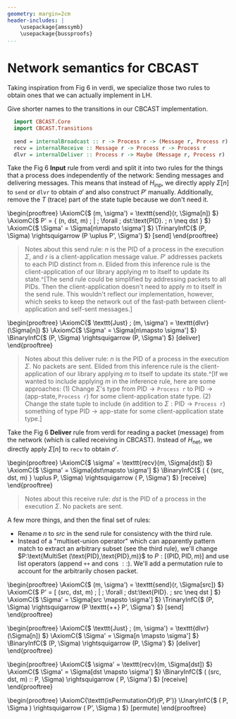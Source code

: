 ```yaml
---
geometry: margin=2cm
header-includes: |
    \usepackage{amssymb}
    \usepackage{bussproofs}
...
```


# Network semantics for CBCAST

Taking inspiration from Fig 6 in verdi, we specialize those two rules to obtain
ones that we can actually implement in LH.

Give shorter names to the transitions in our CBCAST implementation.

```haskell
  import CBCAST.Core
  import CBCAST.Transitions
  
  send = internalBroadcast :: r -> Process r -> (Message r, Process r)
  recv = internalReceive :: Message r -> Process r -> Process r
  dlvr = internalDeliver :: Process r -> Maybe (Message r, Process r)
```

Take the Fig 6 **Input** rule from verdi and split it into two rules for the
things that a process does independently of the network: Sending messages and
delivering messages.
This means that instead of $H_{\text{inp}}$, we directly apply $\Sigma[n]$ to
`send` or `dlvr` to obtain $\sigma'$ and also construct $P'$ manually.
Additionally, remove the $T$ (trace) part of the state tuple because we don't
need it.

\begin{prooftree}
    \AxiomC{$
        (m, \sigma') = \texttt{send}(r, \Sigma[n])
    $}
    \AxiomC{$
        P' = \{ (n, dst, m) \; | \; \forall \; dst:\text{PID}. \; n \neq dst \}
    $}
    \AxiomC{$
        \Sigma' = \Sigma[n\mapsto \sigma']
    $}
    \TrinaryInfC{$
        (P, \Sigma)
        \rightsquigarrow
        (P \uplus P', \Sigma')
    $}
    [send]
\end{prooftree}

> Notes about this send rule: $n$ is the PID of a process in the execution
$\Sigma$, and $r$ is a client-application message value. $P'$ addresses packets
to each PID distinct from $n$. Elided from this inference rule is the
client-application of our library applying $m$ to itself to update its
state.^[The send rule could be simplified by addressing packets to all PIDs.
Then the client-application doesn't need to apply $m$ to itself in the send
rule. This wouldn't reflect our implementation, however, which seeks to keep
the network out of the fast-path between client-application and self-sent
messages.]

\begin{prooftree}
    \AxiomC{$
        \texttt{Just} \; (m, \sigma') = \texttt{dlvr}(\Sigma[n])
    $}
    \AxiomC{$
        \Sigma' = \Sigma[n\mapsto \sigma']
    $}
    \BinaryInfC{$
        (P, \Sigma)
        \rightsquigarrow
        (P, \Sigma')
    $}
    [deliver]
\end{prooftree}

> Notes about this deliver rule: $n$ is the PID of a process in the execution
$\Sigma$. No packets are sent. Elided from this inference rule is the
client-application of our library applying $m$ to itself to update its
state.^[If we wanted to include applying $m$ in the inference rule, here are
some approaches:
(1) Change $\Sigma$'s type from $\text{PID} \rightarrow \texttt{Process r}$ to
$\text{PID} \rightarrow (\text{app-state}, \texttt{Process r})$ for some
client-application state type.
(2) Change the state tuple to include (in addition to $\Sigma : \text{PID}
\rightarrow \texttt{Process r}$) something of type $\text{PID} \rightarrow
\text{app-state}$ for some client-application state type.]

Take the Fig 6 **Deliver** rule from verdi for reading a packet (message) from
the network (which is called receiving in CBCAST).
Instead of $H_{\text{net}}$, we directly apply $\Sigma[n]$ to `recv` to obtain
$\sigma'$.

\begin{prooftree}
    \AxiomC{$
        \sigma' = \texttt{recv}(m, \Sigma[dst])
    $}
    \AxiomC{$
        \Sigma' = \Sigma[dst\mapsto \sigma']
    $}
    \BinaryInfC{$
        ( \{ (src, dst, m) \} \uplus P, \Sigma)
        \rightsquigarrow
        ( P, \Sigma')
    $}
    [receive]
\end{prooftree}

> Notes about this receive rule: $dst$ is the PID of a process in the execution
$\Sigma$. No packets are sent.

A few more things, and then the final set of rules:

* Rename $n$ to $src$ in the send rule for consistency with the third rule.
* Instead of a "multiset-union operator" which can apparently pattern match to
  extract an arbitrary subset (see the third rule), we'll change
  $P:\text{MultiSet (\text{PID},\text{PID},m)}$ to
  $P:[(\text{PID},\text{PID},m)]$ and use list operators (append
  $\texttt{++}$ and cons $::$). We'll add a permutation rule to account for the
  arbitrarily chosen packet.

\begin{prooftree}
    \AxiomC{$
        (m, \sigma') = \texttt{send}(r, \Sigma[src])
    $}
    \AxiomC{$
        P' = [ (src, dst, m) \; | \; \forall \; dst:\text{PID}. \; src \neq dst ]
    $}
    \AxiomC{$
        \Sigma' = \Sigma[src \mapsto \sigma']
    $}
    \TrinaryInfC{$
        (P, \Sigma)
        \rightsquigarrow
        (P \texttt{++} P', \Sigma')
    $}
    [send]
\end{prooftree}

\begin{prooftree}
    \AxiomC{$
        \texttt{Just} \; (m, \sigma') = \texttt{dlvr}(\Sigma[n])
    $}
    \AxiomC{$
        \Sigma' = \Sigma[n \mapsto \sigma']
    $}
    \BinaryInfC{$
        (P, \Sigma)
        \rightsquigarrow
        (P, \Sigma')
    $}
    [deliver]
\end{prooftree}

\begin{prooftree}
    \AxiomC{$
        \sigma' = \texttt{recv}(m, \Sigma[dst])
    $}
    \AxiomC{$
        \Sigma' = \Sigma[dst \mapsto \sigma']
    $}
    \BinaryInfC{$
        ( (src, dst, m) :: P, \Sigma)
        \rightsquigarrow
        ( P, \Sigma')
    $}
    [receive]
\end{prooftree}

\begin{prooftree}
    \AxiomC{\texttt{isPermutationOf}(P, P')}
    \UnaryInfC{$
        ( P, \Sigma )
        \rightsquigarrow
        ( P', \Sigma )
    $}
    [permute]
\end{prooftree}
